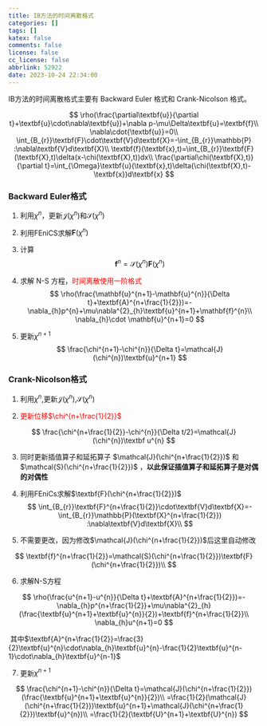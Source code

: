 ```yaml
---
title: IB方法的时间离散格式
categories: []
tags: []
katex: false
comments: false
license: false
cc_license: false
abbrlink: 52922
date: 2023-10-24 22:34:00
---
```


IB方法的时间离散格式主要有 Backward Euler 格式和 Crank-Nicolson 格式。

<!--more-->

$$
\rho(\frac{\partial\textbf{u}}{\partial t}+\textbf{u}\cdot\nabla\textbf{u})+\nabla p-\mu\Delta\textbf{u}=\textbf{f}\\
\nabla\cdot{\textbf{u}}=0\\
\int_{B_{r}}\textbf{F}\cdot\textbf{V}d\textbf{X}=-\int_{B_{r}}\mathbb{P} :\nabla\textbf{V}d\textbf{X}\\
\textbf{f}(\textbf{x},t)=\int_{B_{r}}\textbf{F}(\textbf{X},t)\delta(x-\chi(\textbf{X},t))dx\\
\frac{\partial\chi(\textbf{X},t)}{\partial t}=\int_{\Omega}\textbf{u}(\textbf{x},t)\delta(\chi(\textbf{X},t)-\textbf{x})d\textbf{x}
$$

### Backward Euler格式

1. 利用$\chi^{n}$，更新$\mathcal{J}(\chi^{n})$和$\mathcal{S}(\chi^{n})$

2. 利用FEniCS求解$\textbf{F}(\chi^{n})$

3. 计算
   $$
   \textbf{f}^{n}=\mathcal{S}(\chi^{n})\textbf{F}(\chi^{n})
   $$

4. 求解 N-S 方程，<font color=red>时间离散使用一阶格式</font>
   $$
   \rho(\frac{\mathbf{u}^{n+1}-\mathbf{u}^{n}}{\Delta t}+\textbf{A}^{n+\frac{1}{2}})=-\nabla_{h}p^{n}+\mu\nabla^{2}_{h}\textbf{u}^{n+1}+\mathbf{f}^{n}\\
   \nabla_{h}\cdot \mathbf{u}^{n+1}=0
   $$

5. 更新$\chi^{n+1}$
   $$
   \frac{\chi^{n+1}-\chi^{n}}{\Delta t}=\mathcal{J}(\chi^{n})\textbf{u}^{n+1}
   $$


### Crank-Nicolson格式

1. 利用$\chi^{n}$,更新$\mathcal{J}(\chi^{n})$,$\mathcal{S}(\chi^{n})$

2. <font color=red>更新位移$\chi^{n+\frac{1}{2}}$</font>

$$
\frac{\chi^{n+\frac{1}{2}}-\chi^{n}}{\Delta t/2}=\mathcal{J}(\chi^{n})\textbf u^{n}
$$

3. 同时更新插值算子和延拓算子 $\mathcal{J}(\chi^{n+\frac{1}{2}})$ 和 $\mathcal{S}(\chi^{n+\frac{1}{2}})$ ，**以此保证插值算子和延拓算子是对偶的对偶性**

4. 利用FEniCs求解$\textbf{F}(\chi^{n+\frac{1}{2}})$
   $$
   \int_{B_{r}}\textbf{F}^{n+\frac{1}{2}}\cdot\textbf{V}d\textbf{X}=-\int_{B_{r}}\mathbb{P}(\textbf{X}^{n+\frac{1}{2}}) :\nabla\textbf{V}d\textbf{X}\\
   $$

5. 不需要更改，因为修改$\mathcal{J}(\chi^{n+\frac{1}{2}})$后这里自动修改

$$
\textbf{f}^{n+\frac{1}{2}}=\mathcal{S}(\chi^{n+\frac{1}{2}})\textbf{F}(\chi^{n+\frac{1}{2}})\\
$$

6. 求解N-S方程

$$
\rho(\frac{u^{n+1}-u^{n}}{\Delta t}+\textbf{A}^{n+\frac{1}{2}})=-\nabla_{h}p^{n+\frac{1}{2}}+\mu\nabla^{2}_{h}(\frac{\textbf{u}^{n+1}+\textbf{u}^{n}}{2})+\textbf{f}^{n+\frac{1}{2}}\\
\nabla_{h}u^{n+1}=0
$$

​		其中$\textbf{A}^{n+\frac{1}{2}}=\frac{3}{2}\textbf{u}^{n}\cdot\nabla_{h}\textbf{u}^{n}-\frac{1}{2}\textbf{u}^{n-1}\cdot\nabla_{h}\textbf{u}^{n-1}$

7. 更新$\chi^{n+1}$

$$
\frac{\chi^{n+1}-\chi^{n}}{\Delta t}=\mathcal{J}(\chi^{n+\frac{1}{2}})(\frac{\textbf{u}^{n+1}+\textbf{u}^{n}}{2})\\
=\frac{1}{2}(\mathcal{J}(\chi^{n+\frac{1}{2}})\textbf{u}^{n+1}+\mathcal{J}(\chi^{n+\frac{1}{2}})\textbf{u}^{n})\\
=\frac{1}{2}(\textbf{U}^{n+1}+\textbf{U}^{n})
$$

